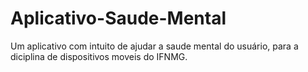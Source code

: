 # Aplicativo-Saude-Mental
Um aplicativo com intuito de ajudar a saude mental do usuário, para a diciplina de dispositivos moveis do IFNMG.

